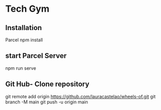 # Tech Gym


## Installation

Parcel
npm install


## start Parcel Server

npm run serve

## Git Hub- Clone repository 

git remote add origin https://github.com/lauracastelao/wheels-of.git
git branch -M main
git push -u origin main
